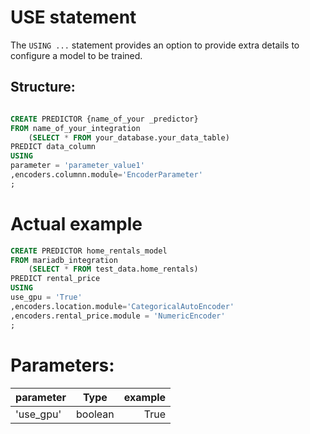 # USE statement

The `USING ...` statement provides an option to provide extra details to configure a model to be trained.

## Structure:

```sql

CREATE PREDICTOR {name_of_your _predictor}
FROM name_of_your_integration
    (SELECT * FROM your_database.your_data_table)
PREDICT data_column
USING 
parameter = 'parameter_value1'
,encoders.columnn.module='EncoderParameter'
;
```

# Actual example 

```sql
CREATE PREDICTOR home_rentals_model
FROM mariadb_integration
    (SELECT * FROM test_data.home_rentals)
PREDICT rental_price 
USING 
use_gpu = 'True'
,encoders.location.module='CategoricalAutoEncoder'
,encoders.rental_price.module = 'NumericEncoder'
;
```

# Parameters:
| parameter   |      Type       |  example  |
|----------|:-------------:|------:|
| 'use_gpu' |  boolean  | True |